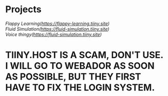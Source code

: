 # Projects
*Flappy Learning(https://flappy-learning.tiiny.site)*                                                                                                
*Fluid Simulation(https://fluid-simulation.tiiny.site)*                                                                                              
*Voice thingy(https://fluid-simulation.tiiny.site)*                                                                             
# TIINY.HOST IS A SCAM, DON'T USE. I WILL GO TO WEBADOR AS SOON AS POSSIBLE, BUT THEY FIRST HAVE TO FIX THE LOGIN SYSTEM.
